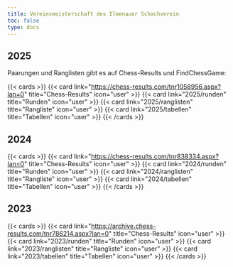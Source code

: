 ```yaml
---
title: Vereinsmeisterschaft des Ilmenauer Schachverein
toc: false
type: docs
---
```


## 2025

Paarungen und Ranglisten gibt es auf Chess-Results und FindChessGame:

{{< cards >}}
{{< card link="https://chess-results.com/tnr1058956.aspx?lan=0" title="Chess-Results" icon="user" >}}
{{< card link="2025/runden" title="Runden" icon="user" >}}
{{< card link="2025/ranglisten" title="Rangliste" icon="user" >}}
{{< card link="2025/tabellen" title="Tabellen" icon="user" >}}
{{< /cards >}}

## 2024
{{< cards >}}
{{< card link="https://chess-results.com/tnr838334.aspx?lan=0" title="Chess-Results" icon="user" >}}
{{< card link="2024/runden" title="Runden" icon="user" >}}
{{< card link="2024/ranglisten" title="Rangliste" icon="user" >}}
{{< card link="2024/tabellen" title="Tabellen" icon="user" >}}
{{< /cards >}}

## 2023
{{< cards >}}
{{< card link="https://archive.chess-results.com/tnr786214.aspx?lan=0" title="Chess-Results" icon="user" >}}
{{< card link="2023/runden" title="Runden" icon="user" >}}
{{< card link="2023/ranglisten" title="Rangliste" icon="user" >}}
{{< card link="2023/tabellen" title="Tabellen" icon="user" >}}
{{< /cards >}}
